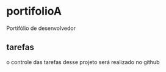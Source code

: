 # portifolioA
Portifólio de desenvolvedor

## tarefas
o controle das tarefas desse projeto será realizado no github
